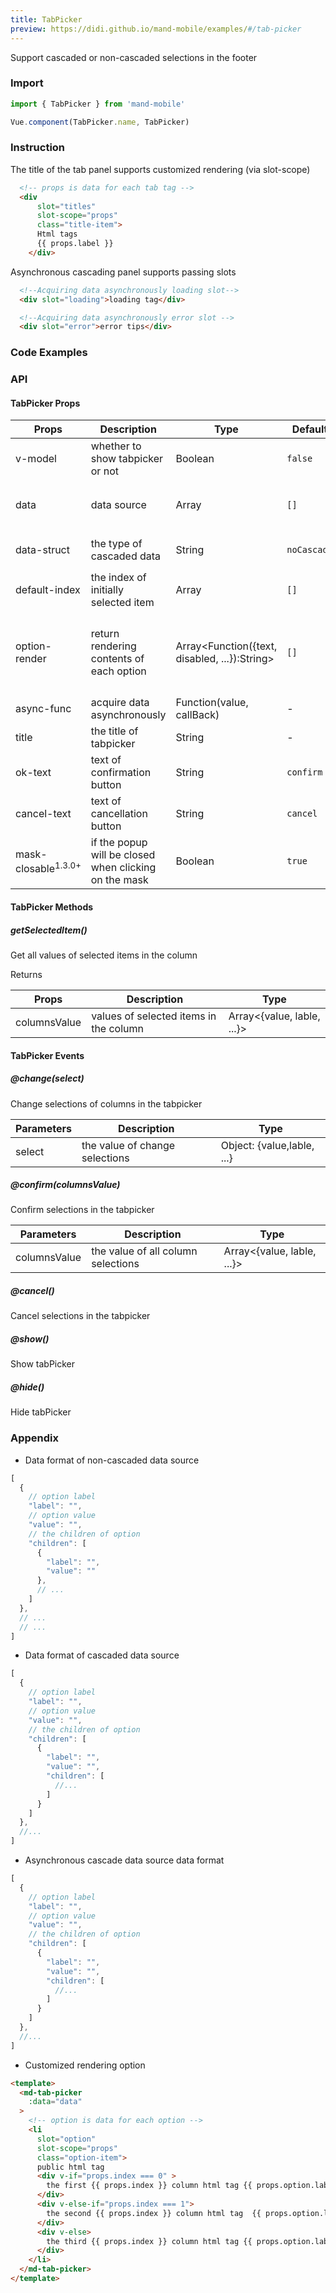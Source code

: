 ```yaml
---
title: TabPicker
preview: https://didi.github.io/mand-mobile/examples/#/tab-picker
---
```


Support cascaded or non-cascaded selections in the footer

### Import

```javascript
import { TabPicker } from 'mand-mobile'

Vue.component(TabPicker.name, TabPicker)
```
### Instruction

The title of the tab panel supports customized rendering (via slot-scope)

```html
  <!-- props is data for each tab tag -->
  <div
      slot="titles"
      slot-scope="props"
      class="title-item">
      Html tags
      {{ props.label }}
    </div>
```

Asynchronous cascading panel supports passing slots

```html
  <!--Acquiring data asynchronously loading slot-->
  <div slot="loading">loading tag</div>

  <!--Acquiring data asynchronously error slot -->
  <div slot="error">error tips</div>
```

### Code Examples
<!-- DEMO -->

### API

#### TabPicker Props
|Props | Description | Type | Default | Note|
|----|-----|------|------|------|
|v-model|whether to show tabpicker or not|Boolean|`false`|-|
|data|data source|Array|`[]`|refer to `Appendix` for data format|
|data-struct|the type of cascaded data|String|`noCascade`|`normal`, `cascade`, `async`|
|default-index|the index of initially selected item|Array|`[]`|-|
|option-render|return rendering contents of each option|Array<Function({text, disabled, ...}):String>|`[]`|`vue 2.1.0+` surpports `slot-scope`，see `Appendix`|
|async-func|acquire data asynchronously|Function(value, callBack)|-|-|
|title|the title of tabpicker|String|-|-|
|ok-text|text of confirmation button|String|`confirm`|-|
|cancel-text|text of cancellation button|String|`cancel`|-|
|mask-closable<sup class="version-after">1.3.0+</sup>|if the popup will be closed when clicking on the mask|Boolean|`true`|-|

#### TabPicker Methods

##### getSelectedItem()
Get all values of selected items in the column

Returns

|Props | Description | Type|
|----|-----|------|
|columnsValue|values of selected items in the column|Array<{value, lable, ...}>|

#### TabPicker Events

##### @change(select)
Change selections of columns in the tabpicker

|Parameters | Description | Type|
|----|-----|------|
|select|the value of change selections|Object: {value,lable, ...}|

##### @confirm(columnsValue)
Confirm selections in the tabpicker

|Parameters | Description | Type|
|----|-----|------|
|columnsValue|the value of all column selections|Array<{value, lable, ...}>|

##### @cancel()
Cancel selections in the tabpicker

##### @show()
Show tabPicker

##### @hide()
Hide tabPicker

### Appendix

* Data format of non-cascaded data source 

```javascript
[
  {
    // option label
    "label": "",
    // option value
    "value": "",
    // the children of option
    "children": [
      {
        "label": "",
        "value": ""
      },
      // ...
    ]
  },
  // ...
  // ...
]
```

* Data format of cascaded data source 

```javascript
[
  {
    // option label
    "label": "",
    // option value
    "value": "",
    // the children of option
    "children": [
      {
        "label": "",
        "value": "",
        "children": [
          //...
        ]
      }
    ]
  },
  //...
]
```

* Asynchronous cascade data source data format

```javascript
[
  {
    // option label
    "label": "",
    // option value
    "value": "",
    // the children of option
    "children": [
      {
        "label": "",
        "value": "",
        "children": [
          //...
        ]
      }
    ]
  },
  //...
]
```

* Customized rendering option

```html
<template>
  <md-tab-picker
    :data="data"
  >
    <!-- option is data for each option -->
    <li
      slot="option"
      slot-scope="props"
      class="option-item">
      public html tag
      <div v-if="props.index === 0" >
        the first {{ props.index }} column html tag {{ props.option.label }}
      </div>
      <div v-else-if="props.index === 1">
        the second {{ props.index }} column html tag  {{ props.option.label }}
      </div>
      <div v-else>
        the third {{ props.index }} column html tag {{ props.option.label }}
      </div>
    </li>
  </md-tab-picker>
</template>
```
